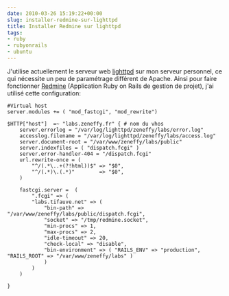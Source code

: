 ```yaml
---
date: 2010-03-26 15:19:22+00:00
slug: installer-redmine-sur-lighttpd
title: Installer Redmine sur lighttpd
tags:
- ruby
- rubyonrails
- ubuntu
---
```


J'utilise actuellement le serveur web [lighttpd](http://www.lighttpd.net/) sur mon serveur personnel, ce qui nécessite un peu de paramétrage différent de Apache. Ainsi pour faire fonctionner [Redmine](http://www.redmine.org/) (Application Ruby on Rails de gestion de projet), j'ai utilisé cette configuration:

	#Virtual host
	server.modules += ( "mod_fastcgi", "mod_rewrite")

	$HTTP["host"]  =~ "labs.zeneffy.fr" { # nom du vhos
	    server.errorlog = "/var/log/lighttpd/zeneffy/labs/error.log"
	    accesslog.filename = "/var/log/lighttpd/zeneffy/labs/access.log"
	    server.document-root = "/var/www/zeneffy/labs/public"
	    server.indexfiles = ( "dispatch.fcgi" )
	    server.error-handler-404 = "/dispatch.fcgi"
	    url.rewrite-once = (
	        "^/(.*\..+(?!html))$" => "$0",
	        "^/(.*)\.(.*)"        => "$0",
	    )

	    fastcgi.server =  (
	        ".fcgi" => (
	        "labs.tifauve.net" => (
	            "bin-path" => "/var/www/zeneffy/labs/public/dispatch.fcgi",
	            "socket" => "/tmp/redmine.socket",
	            "min-procs" => 1,
	            "max-procs" => 2,
	            "idle-timeout" => 20,
	            "check-local" => "disable",
	            "bin-environment" => ( "RAILS_ENV" => "production", "RAILS_ROOT" => "/var/www/zeneffy/labs" )
	            )
	        )
	    )

	}
	